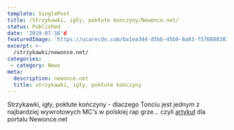 ```yaml
---
template: SinglePost
title: /Strzykawki, igły, pokłute kończyny/Newonce.net/
status: Published
date: '2019-07-16'd
featuredImage: 'https://ucarecdn.com/ba1ea344-d5bb-45b9-8a83-f5768883036d/'
excerpt: >-
  /strzykawki/newonce.net/
categories:
 - category: News
meta:
  description: newonce.net
  title: strzykawki, igły, pokłute kończyny
---
```

Strzykawki, igły, pokłute kończyny - dlaczego Tonciu jest 
jednym z najbardziej wywrotowych MC's w polskiej rap grze...
czyli [artykuł](https://newonce.net/2019/08/strzykawki-igly-poklute-konczyny-dlaczego-tonciu-jest-jednym-z-najbardziej-wywrotowych-mcs-polskiej-rap-grze/) dla portalu Newonce.net 


